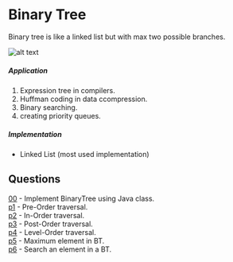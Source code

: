 # Binary Tree
Binary tree is like a linked list but with max two possible branches.

![alt text](http://web.stanford.edu/class/archive/cs/cs106b/cs106b.1158/images/binary-tree-figure.png)

##### Application
1. Expression tree in compilers.
2. Huffman coding in data ccompression.
3. Binary searching.
4. creating priority queues.

##### Implementation
* Linked List (most used implementation)

## Questions
[00](https://github.com/Lakshitnagar/DS-ALGO/blob/master/ds/binaryTree/BinaryTree.java) - Implement BinaryTree using Java class.\
[p1](https://github.com/Lakshitnagar/DS-ALGO/blob/master/ds/binaryTree/p1) - Pre-Order traversal.\
[p2](https://github.com/Lakshitnagar/DS-ALGO/blob/master/ds/binaryTree/p2) - In-Order traversal.\
[p3](https://github.com/Lakshitnagar/DS-ALGO/blob/master/ds/binaryTree/p3) - Post-Order traversal.\
[p4](https://github.com/Lakshitnagar/DS-ALGO/blob/master/ds/binaryTree/p4) - Level-Order traversal.\
[p5](https://github.com/Lakshitnagar/DS-ALGO/blob/master/ds/binaryTree/p5) - Maximum element in BT.\
[p6](https://github.com/Lakshitnagar/DS-ALGO/blob/master/ds/binaryTree/p6) - Search an element in a BT.
